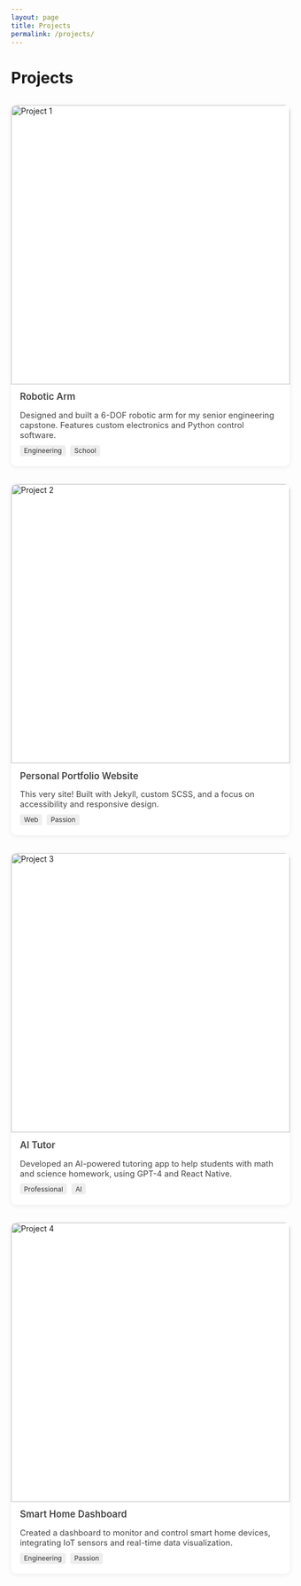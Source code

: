 ```yaml
---
layout: page
title: Projects
permalink: /projects/
---
```


# Projects

<div class="projects-grid">
  <div class="project-card">
    <a href="#" class="project-image-link">
      <img src="https://via.placeholder.com/400x400?text=Project+1" alt="Project 1">
    </a>
    <div class="project-caption">
      <h3>Robotic Arm</h3>
      <p>Designed and built a 6-DOF robotic arm for my senior engineering capstone. Features custom electronics and Python control software.</p>
      <span class="tag">Engineering</span>
      <span class="tag">School</span>
    </div>
  </div>
  <div class="project-card">
    <a href="#" class="project-image-link">
      <img src="https://via.placeholder.com/400x400?text=Project+2" alt="Project 2">
    </a>
    <div class="project-caption">
      <h3>Personal Portfolio Website</h3>
      <p>This very site! Built with Jekyll, custom SCSS, and a focus on accessibility and responsive design.</p>
      <span class="tag">Web</span>
      <span class="tag">Passion</span>
    </div>
  </div>
  <div class="project-card">
    <a href="#" class="project-image-link">
      <img src="https://via.placeholder.com/400x400?text=Project+3" alt="Project 3">
    </a>
    <div class="project-caption">
      <h3>AI Tutor</h3>
      <p>Developed an AI-powered tutoring app to help students with math and science homework, using GPT-4 and React Native.</p>
      <span class="tag">Professional</span>
      <span class="tag">AI</span>
    </div>
  </div>
  <div class="project-card">
    <a href="#" class="project-image-link">
      <img src="https://via.placeholder.com/400x400?text=Project+4" alt="Project 4">
    </a>
    <div class="project-caption">
      <h3>Smart Home Dashboard</h3>
      <p>Created a dashboard to monitor and control smart home devices, integrating IoT sensors and real-time data visualization.</p>
      <span class="tag">Engineering</span>
      <span class="tag">Passion</span>
    </div>
  </div>
</div>

<style>
.projects-grid {
  display: grid;
  grid-template-columns: repeat(auto-fit, minmax(260px, 1fr));
  gap: 2rem;
  margin-top: 2rem;
}
.project-card {
  background: #fff;
  border-radius: 10px;
  box-shadow: 0 2px 8px rgba(0,0,0,0.07);
  padding: 0;
  text-decoration: none;
  color: inherit;
  transition: transform 0.15s, box-shadow 0.15s;
  display: flex;
  flex-direction: column;
  align-items: stretch;
}
.project-card:hover {
  transform: translateY(-4px) scale(1.03);
  box-shadow: 0 4px 16px rgba(0,0,0,0.12);
}
.project-image-link {
  display: block;
  width: 100%;
  aspect-ratio: 1 / 1;
  overflow: hidden;
  border-radius: 10px 10px 0 0;
}
.project-image-link img {
  width: 100%;
  height: 100%;
  object-fit: cover;
  display: block;
}
.project-caption {
  padding: 0.8rem 1rem 1rem 1rem;
  font-size: 0.95rem;
  color: #444;
  text-align: left;
}
.project-caption h3 {
  margin: 0 0 0.3rem 0;
  font-size: 1.05rem;
  font-weight: 600;
}
.project-caption p {
  font-size: 0.92rem;
  margin-bottom: 0.5rem;
}
.tag {
  display: inline-block;
  background: #eee;
  color: #333;
  border-radius: 4px;
  padding: 0.2em 0.6em;
  font-size: 0.8em;
  margin-right: 0.3em;
  margin-bottom: 0.2em;
}
</style> 